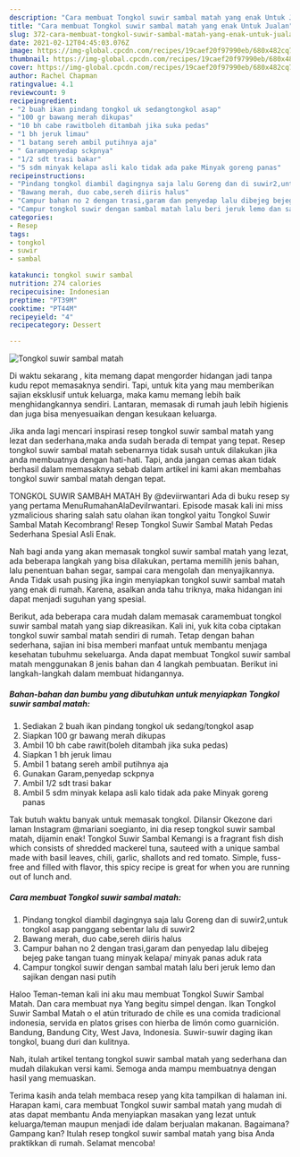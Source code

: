 ```yaml
---
description: "Cara membuat Tongkol suwir sambal matah yang enak Untuk Jualan"
title: "Cara membuat Tongkol suwir sambal matah yang enak Untuk Jualan"
slug: 372-cara-membuat-tongkol-suwir-sambal-matah-yang-enak-untuk-jualan
date: 2021-02-12T04:45:03.076Z
image: https://img-global.cpcdn.com/recipes/19caef20f97990eb/680x482cq70/tongkol-suwir-sambal-matah-foto-resep-utama.jpg
thumbnail: https://img-global.cpcdn.com/recipes/19caef20f97990eb/680x482cq70/tongkol-suwir-sambal-matah-foto-resep-utama.jpg
cover: https://img-global.cpcdn.com/recipes/19caef20f97990eb/680x482cq70/tongkol-suwir-sambal-matah-foto-resep-utama.jpg
author: Rachel Chapman
ratingvalue: 4.1
reviewcount: 9
recipeingredient:
- "2 buah ikan pindang tongkol uk sedangtongkol asap"
- "100 gr bawang merah dikupas"
- "10 bh cabe rawitboleh ditambah jika suka pedas"
- "1 bh jeruk limau"
- "1 batang sereh ambil putihnya aja"
- " Garampenyedap sckpnya"
- "1/2 sdt trasi bakar"
- "5 sdm minyak kelapa asli kalo tidak ada pake Minyak goreng panas"
recipeinstructions:
- "Pindang tongkol diambil dagingnya saja lalu Goreng dan di suwir2,untuk tongkol asap panggang sebentar lalu di suwir2"
- "Bawang merah, duo cabe,sereh diiris halus"
- "Campur bahan no 2 dengan trasi,garam dan penyedap lalu dibejeg bejeg pake tangan tuang minyak kelapa/ minyak panas aduk rata"
- "Campur tongkol suwir dengan sambal matah lalu beri jeruk lemo dan sajikan dengan nasi putih"
categories:
- Resep
tags:
- tongkol
- suwir
- sambal

katakunci: tongkol suwir sambal 
nutrition: 274 calories
recipecuisine: Indonesian
preptime: "PT39M"
cooktime: "PT44M"
recipeyield: "4"
recipecategory: Dessert

---
```



![Tongkol suwir sambal matah](https://img-global.cpcdn.com/recipes/19caef20f97990eb/680x482cq70/tongkol-suwir-sambal-matah-foto-resep-utama.jpg)

Di waktu  sekarang , kita memang dapat mengorder hidangan jadi tanpa kudu repot memasaknya sendiri. Tapi, untuk kita yang mau memberikan sajian eksklusif untuk keluarga, maka kamu memang lebih baik menghidangkannya sendiri. Lantaran, memasak di rumah jauh lebih higienis dan juga bisa menyesuaikan dengan kesukaan keluarga.

Jika anda lagi mencari inspirasi resep tongkol suwir sambal matah yang lezat dan sederhana,maka anda sudah berada di tempat yang tepat. Resep tongkol suwir sambal matah  sebenarnya tidak susah untuk dilakukan jika anda membuatnya dengan hati-hati. Tapi, anda jangan cemas akan tidak berhasil dalam memasaknya 
sebab dalam artikel ini kami akan membahas tongkol suwir sambal matah dengan tepat.  

TONGKOL SUWIR SAMBAH MATAH By @deviirwantari Ada di buku resep sy yang pertama MenuRumahanAlaDeviIrwantari. Episode masak kali ini miss yzmalicious sharing salah satu olahan ikan tongkol yaitu Tongkol Suwir Sambal Matah Kecombrang! Resep Tongkol Suwir Sambal Matah Pedas Sederhana Spesial Asli Enak.

Nah bagi anda yang akan memasak tongkol suwir sambal matah yang lezat, ada beberapa langkah yang bisa dilakukan, pertama memilih jenis bahan, lalu penentuan bahan segar, sampai cara mengolah dan menyajikannya. Anda Tidak usah pusing jika ingin menyiapkan tongkol suwir sambal matah yang enak di rumah. Karena, asalkan anda  tahu triknya, maka hidangan ini dapat menjadi suguhan yang spesial.

Berikut, ada beberapa cara mudah dalam memasak caramembuat tongkol suwir sambal matah yang siap dikreasikan. Kali ini, yuk kita coba ciptakan tongkol suwir sambal matah sendiri di rumah. Tetap dengan bahan sederhana, sajian ini bisa memberi manfaat untuk membantu menjaga kesehatan tubuhmu sekeluarga. Anda dapat membuat Tongkol suwir sambal matah menggunakan 8 jenis bahan dan 4 langkah pembuatan. Berikut ini langkah-langkah dalam membuat hidangannya.

<!--inarticleads1-->

##### Bahan-bahan dan bumbu yang dibutuhkan untuk menyiapkan Tongkol suwir sambal matah:

1. Sediakan 2 buah ikan pindang tongkol uk sedang/tongkol asap
1. Siapkan 100 gr bawang merah dikupas
1. Ambil 10 bh cabe rawit(boleh ditambah jika suka pedas)
1. Siapkan 1 bh jeruk limau
1. Ambil 1 batang sereh ambil putihnya aja
1. Gunakan  Garam,penyedap sckpnya
1. Ambil 1/2 sdt trasi bakar
1. Ambil 5 sdm minyak kelapa asli kalo tidak ada pake Minyak goreng panas


Tak butuh waktu banyak untuk memasak tongkol. Dilansir Okezone dari laman Instagram @mariani soegianto, ini dia resep tongkol suwir sambal matah, dijamin enak! Tongkol Suwir Sambal Kemangi is a fragrant fish dish which consists of shredded mackerel tuna, sauteed with a unique sambal made with basil leaves, chili, garlic, shallots and red tomato. Simple, fuss-free and filled with flavor, this spicy recipe is great for when you are running out of lunch and. 

<!--inarticleads2-->

##### Cara membuat Tongkol suwir sambal matah:

1. Pindang tongkol diambil dagingnya saja lalu Goreng dan di suwir2,untuk tongkol asap panggang sebentar lalu di suwir2
1. Bawang merah, duo cabe,sereh diiris halus
1. Campur bahan no 2 dengan trasi,garam dan penyedap lalu dibejeg bejeg pake tangan tuang minyak kelapa/ minyak panas aduk rata
1. Campur tongkol suwir dengan sambal matah lalu beri jeruk lemo dan sajikan dengan nasi putih


Haloo Teman-teman kali ini aku mau membuat Tongkol Suwir Sambal Matah. Dan cara membuat nya Yang begitu simpel dengan. Ikan Tongkol Suwir Sambal Matah o el atún triturado de chile es una comida tradicional indonesia, servida en platos grises con hierba de limón como guarnición. Bandung, Bandung City, West Java, Indonesia. Suwir-suwir daging ikan tongkol, buang duri dan kulitnya. 

Nah, itulah artikel tentang  tongkol suwir sambal matah  yang sederhana dan mudah dilakukan versi kami. Semoga anda mampu membuatnya dengan hasil yang memuaskan. 

Terima kasih anda telah membaca resep yang kita tampilkan di halaman ini. Harapan kami, cara membuat  Tongkol suwir sambal matah yang mudah di atas dapat membantu Anda menyiapkan masakan yang lezat untuk keluarga/teman maupun menjadi ide dalam berjualan makanan. Bagaimana? Gampang kan? Itulah resep tongkol suwir sambal matah yang bisa Anda praktikkan di rumah. Selamat mencoba!

